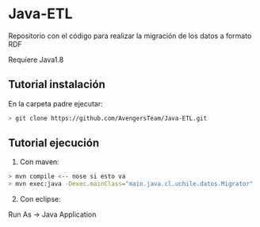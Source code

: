# Java-ETL
Repositorio con el código para realizar la migración de los datos a formato RDF

Requiere Java1.8

Tutorial instalación
--------------------

En la carpeta padre ejecutar:

```bash
> git clone https://github.com/AvengersTeam/Java-ETL.git
```

Tutorial ejecución
------------------

1. Con maven:

```bash
> mvn compile <-- nose si esto va
> mvn exec:java -Dexec.mainClass="main.java.cl.uchile.datos.Migrator"
```

2. Con eclipse:

Run As -> Java Application


